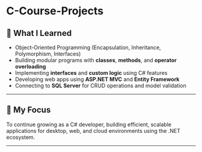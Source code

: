 # C-Course-Projects

## 🚀 What I Learned
- Object-Oriented Programming (Encapsulation, Inheritance, Polymorphism, Interfaces)
- Building modular programs with **classes**, **methods**, and **operator overloading**
- Implementing **interfaces** and **custom logic** using C# features
- Developing web apps using **ASP.NET MVC** and **Entity Framework**
- Connecting to **SQL Server** for CRUD operations and model validation

---

## 🧠 My Focus
To continue growing as a C# developer, building efficient, scalable applications for desktop, web, and cloud environments using the .NET ecosystem.

---
